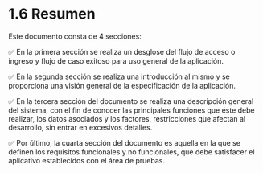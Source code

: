 # 1.6	Resumen

Este documento consta de 4 secciones:

✅ En la primera sección se realiza un desglose del flujo de acceso o ingreso y flujo de caso exitoso para uso general de la aplicación.

✅ En la segunda sección se realiza una introducción al mismo y se proporciona una visión general de la especificación de la aplicación.



✅ En la tercera sección del documento se realiza una descripción general del sistema, con el fin de conocer las principales funciones que éste debe realizar, los datos asociados y los factores, restricciones que afectan al desarrollo, sin entrar en excesivos detalles.



✅ Por último, la cuarta sección del documento es aquella en la que se definen los requisitos funcionales y no funcionales, que debe satisfacer el aplicativo establecidos con el área de pruebas.

